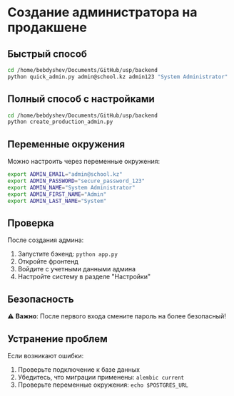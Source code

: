 # Создание администратора на продакшене

## Быстрый способ

```bash
cd /home/bebdyshev/Documents/GitHub/usp/backend
python quick_admin.py admin@school.kz admin123 "System Administrator"
```

## Полный способ с настройками

```bash
cd /home/bebdyshev/Documents/GitHub/usp/backend
python create_production_admin.py
```

## Переменные окружения

Можно настроить через переменные окружения:

```bash
export ADMIN_EMAIL="admin@school.kz"
export ADMIN_PASSWORD="secure_password_123"
export ADMIN_NAME="System Administrator"
export ADMIN_FIRST_NAME="Admin"
export ADMIN_LAST_NAME="System"
```

## Проверка

После создания админа:

1. Запустите бэкенд: `python app.py`
2. Откройте фронтенд
3. Войдите с учетными данными админа
4. Настройте систему в разделе "Настройки"

## Безопасность

⚠️ **Важно**: После первого входа смените пароль на более безопасный!

## Устранение проблем

Если возникают ошибки:

1. Проверьте подключение к базе данных
2. Убедитесь, что миграции применены: `alembic current`
3. Проверьте переменные окружения: `echo $POSTGRES_URL`

